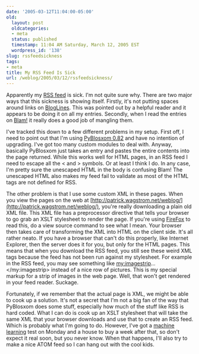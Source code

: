 ```yaml
---
date: '2005-03-12T11:04:00-05:00'
old:
  layout: post
  oldcategories:
  - meta
  status: published
  timestamp: 11:04 AM Saturday, March 12, 2005 EST
  wordpress_id: '138'
slug: rssfeedsickness
tags:
- meta
title: My RSS Feed Is Sick
url: /weblog/2005/03/12/rssfeedsickness/
---
```


Apparently my [RSS feed](http://patrick.wagstrom.net/index.rss) is sick.  I'm
not quite sure why.  There are two major ways that this sickness is showing itself.  Firstly,
it's not putting spaces around links on [BlogLines](http://www.bloglines.com/).  This
was pointed out by a helpful reader and it appears to be doing it on all my entries.  Secondly,
when I read the entries on [Blam!](http://www.imendio.com/projects/blam/) it really does
a good job of mangling them.

I've tracked this down to a few different problems in my setup.  First
off, I need to point out that I'm using
[PyBlosxom 0.82](http://roughingit.subtlehints.net/pyblosxom/) and
have no intention of upgrading.  I've got too many custom modules to
deal with.  Anyway, basically PyBlosxom just takes an entry and pastes
the entire contents into the page returned.  While this works well for
HTML pages, in an RSS feed I need to escape all the < and > symbols.
Or at least I think I do.  In any case, I'm pretty sure the unescaped
HTML in the body is confusing Blam!  The unescaped HTML also makes my
feed fail to validate as most of the HTML tags are not defined for
RSS.

The other problem is that I use some custom XML in these pages.  When
you view the pages on the web at
[http://patrick.wagstrom.net/weblog/](http://patrick.wagstrom.net/weblog/),
you're really downloading a plain old XML file.  This XML file has a
preprocessor directive that tells your browser to go grab an XSLT
stylesheet to render the page.  If you're using
[FireFox](http://www.spreadfirefox.com/?q=affiliates&id=38177&t=82) to
read this, do a view source command to see what I mean.  Your browser
then takes care of transforming the XML into HTML on the client side.
It's all rather neato.  If you have a browser that can't do this
properly, like Internet Explorer, then the server does it for you, but
only for the HTML pages.  This means that when you download the RSS
feed, you still see these weird XML tags because the feed has not been
run against my stylesheet.  For example in the RSS feed, you may see
something like <my:imagestrip>...</my:imagestrip> instead of a nice
row of pictures.  This is my special markup for a strip of images in
the web page.  Well, that won't get rendered in your feed reader.
Suckage.

Fortunately, if we remember that the actual page is XML, we might be
able to cook up a solution.  It's not a secret that I'm not a big fan
of the way that PyBlosxom does some stuff, especially how much of the
stuff like RSS is hard coded.  What I can do is cook up an XSLT
stylesheet that will take the same XML that your browser downloads and
use that to create an RSS feed.  Which is probably what I'm going to
do.  However, I've got a
[machine learning](http://www-2.cs.cmu.edu/~guestrin/Class/10701/)
test on Monday and a house to buy a week after that, so don't expect
it real soon, but you never know.  When that happens, I'll also try to
make a nice ATOM feed so I can hang out with the cool kids.